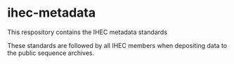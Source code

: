 # ihec-metadata

This respository contains the IHEC metadata standards

These standards are followed by all IHEC members when depositing data to the public sequence archives.
